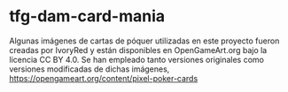 # tfg-dam-card-mania
Algunas imágenes de cartas de póquer utilizadas en este proyecto fueron creadas por
IvoryRed y están disponibles en OpenGameArt.org bajo la licencia CC BY 4.0. Se han
empleado tanto versiones originales como versiones modificadas de dichas imágenes,
https://opengameart.org/content/pixel-poker-cards
